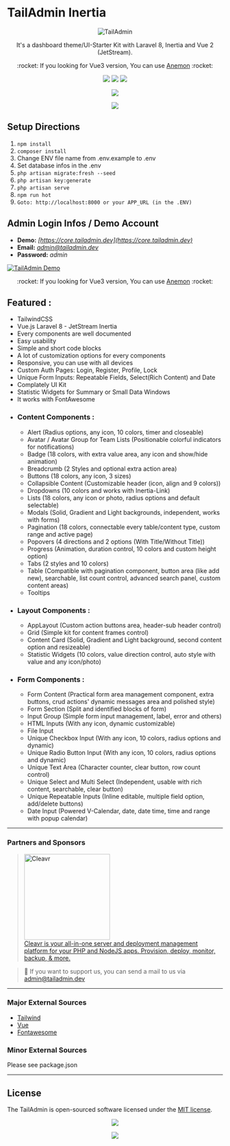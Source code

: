 TailAdmin Inertia
======
<p align="center">
  <img src="https://core.tailadmin.dev/img/misc/01_tailadmin.jpg" alt="TailAdmin"/>
</p>
<p align="center">
  It's a dashboard theme/UI-Starter Kit with Laravel 8, Inertia and Vue 2 (JetStream).
</p>

<p align="center">
  :rocket: If you looking for Vue3 version, You can use <a href="https://github.com/sinan-aydogan/anemon-laravel">Anemon</a> :rocket:
</p>

<p align="center">
  <img src="https://img.shields.io/badge/Laravel-FF2D20?style=for-the-badge&logo=laravel&logoColor=white" />
  <img src="https://img.shields.io/badge/Tailwind_CSS-38B2AC?style=for-the-badge&logo=tailwind-css&logoColor=white" />
  <img src="https://img.shields.io/badge/Vue.js-35495E?style=for-the-badge&logo=vuedotjs&logoColor=4FC08D" />
</p>
<p align="center">

<a href="https://ko-fi.com/sinanaydogan" target="_blank">
    <img src="https://ko-fi.com/img/githubbutton_sm.svg">
</a>

</p>

<p align="center">
<a href="https://www.buymeacoffee.com/sinanaydogan">
    <img src="https://img.buymeacoffee.com/button-api/?text=Buy me a coffee&emoji=&slug=sinanaydogan&button_colour=FFDD00&font_colour=000000&font_family=Lato&outline_colour=000000&coffee_colour=ffffff">
</a>
</p>

Setup Directions
------

1. ```npm install```
2. ```composer install```
3. Change ENV file name from .env.example to .env
4. Set database infos in the .env
5. ```php artisan migrate:fresh --seed```
6. ```php artisan key:generate```
7. ```php artisan serve```
8. ```npm run hot```
9. ```Goto: http://localhost:8000 or your APP_URL (in the .ENV)```

Admin Login Infos / Demo Account
------

- **Demo:** *[https://core.tailadmin.dev](https://core.tailadmin.dev)*
- **Email:** *admin@tailadmin.dev*
- **Password:** *admin*

<a href="https://www.youtube.com/watch?v=B_8os9zoLZw" target="_blank">
<img src="https://core.tailadmin.dev/img/misc/tailadmin-youtube-main-demo.png" alt="TailAdmin Demo"/>
</a>

<p align="center">
  :rocket: If you looking for Vue3 version, You can use <a href="https://github.com/sinan-aydogan/anemon-laravel">Anemon</a> :rocket:
</p>

## Featured :

- TailwindCSS
- Vue.js Laravel 8 - JetStream Inertia
- Every components are well documented
- Easy usability
- Simple and short code blocks
- A lot of customization options for every components
- Responsive, you can use with all devices
- Custom Auth Pages: Login, Register, Profile, Lock
- Unique Form Inputs: Repeatable Fields, Select(Rich Content) and Date
- Complately UI Kit
- Statistic Widgets for Summary or Small Data Windows
- It works with FontAwesome
- ### Content Components :
    - Alert (Radius options, any icon, 10 colors, timer and closeable)
    - Avatar / Avatar Group for Team Lists (Positionable colorful indicators for notifications)
    - Badge (18 colors, with extra value area, any icon and show/hide animation)
    - Breadcrumb (2 Styles and optional extra action area)
    - Buttons (18 colors, any icon, 3 sizes)
    - Collapsible Content (Customizable header (icon, align and 9 colors))
    - Dropdowns (10 colors and works with Inertia-Link)
    - Lists (18 colors, any icon or photo, radius options and default selectable)
    - Modals (Solid, Gradient and Light backgrounds, independent, works with forms)
    - Pagination (18 colors, connectable every table/content type, custom range and active page)
    - Popovers (4 directions and 2 options (With Title/Without Title))
    - Progress (Animation, duration control, 10 colors and custom height option)
    - Tabs (2 styles and 10 colors)
    - Table (Compatible with pagination component, button area (like add new), searchable, list count control, advanced
      search panel, custom content areas)
    - Tooltips
- ### Layout Components :
    - AppLayout (Custom action buttons area, header-sub header control)
    - Grid (Simple kit for content frames control)
    - Content Card (Solid, Gradient and Light background, second content option and resizeable)
    - Statistic Widgets (10 colors, value direction control, auto style with value and any icon/photo)
- ### Form Components :
    - Form Content (Practical form area management component, extra buttons, crud actions' dynamic messages area and
      polished style)
    - Form Section (Split and identified blocks of form)
    - Input Group (Simple form input management, label, error and others)
    - HTML Inputs (With any icon, dynamic customizable)
    - File Input
    - Unique Checkbox Input (With any icon, 10 colors, radius options and dynamic)
    - Unique Radio Button Input (With any icon, 10 colors, radius options and dynamic)
    - Unique Text Area (Character counter, clear button, row count control)
    - Unique Select and Multi Select (Independent, usable with rich content, searchable, clear button)
    - Unique Repeatable Inputs (Inline editable, multiple field option, add/delete buttons)
    - Date Input (Powered V-Calendar, date, date time, time and range with popup calendar)

---

### Partners and Sponsors


> <a href="https://cleavr.io/" target="_blank"><img src="https://core.tailadmin.dev/img/misc/cleavr_io_07092021_07092022.jpg" style="width: 200px" alt="Cleavr"/><br>
  Cleavr is your all-in-one server and deployment management platform for your PHP and NodeJS apps. Provision,
deploy, monitor, backup, & more.
</a>

> :metal: If you want to support us, you can send a mail to us via [admin@tailadmin.dev](mailto:admin@tailadmin.dev)

---

### Major External Sources

- [Tailwind](https://tailwindcss.com/)
- [Vue](https://vuejs.org/)
- [Fontawesome](https://fontawesome.com/)

### Minor External Sources

Please see package.json

---
License
------
The TailAdmin is open-sourced software licensed under the [MIT license](https://opensource.org/licenses/MIT).

<p align="center">

<a href="https://ko-fi.com/sinanaydogan" target="_blank">
    <img src="https://ko-fi.com/img/githubbutton_sm.svg">
</a>

</p>

<p align="center">
<a href="https://www.buymeacoffee.com/sinanaydogan">
    <img src="https://img.buymeacoffee.com/button-api/?text=Buy me a coffee&emoji=&slug=sinanaydogan&button_colour=FFDD00&font_colour=000000&font_family=Lato&outline_colour=000000&coffee_colour=ffffff">
</a>
</p>
